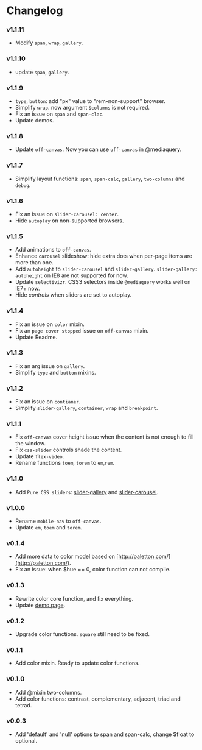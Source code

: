 # Changelog

### v1.1.11
+ Modify `span`, `wrap`, `gallery`. 

### v1.1.10
+ update `span`, `gallery`.

### v1.1.9
+ `type`, `button`: add "px" value to "rem-non-support" browser.
+ Simplify `wrap`. now argument `$columns` is not required.
+ Fix an issue on `span` and `span-clac`.
+ Update demos.

### v1.1.8
+ Update `off-canvas`. Now you can use `off-canvas` in @mediaquery.

### v1.1.7
+ Simplify layout functions: `span`, `span-calc`, `gallery`, `two-columns` and `debug`.

### v1.1.6
+ Fix an issue on `slider-carousel: center`.
+ Hide `autoplay` on non-supported browsers.

### v1.1.5
+ Add animations to `off-canvas`.
+ Enhance `carousel` slideshow: hide extra dots when per-page items are more than one.
+ Add `autoheight` to `slider-carousel` and `slider-gallery`. `slider-gallery: autoheight` on IE8 are not supported for now.
+ Update `selectivizr`. CSS3 selectors inside `@mediaquery` works well on IE7+ now.
+ Hide *controls* when sliders are set to autoplay.

### v1.1.4
+ Fix an issue on `color` mixin.
+ Fix an `page cover stopped` issue on `off-canvas` mixin.
+ Update Readme.

### v1.1.3
+ Fix an arg issue on `gallery`.
+ Simplify `type` and `button` mixins.

### v1.1.2
+ Fix an issue on `contianer`.
+ Simplify `slider-gallery`, `container`, `wrap` and `breakpoint`.

### v1.1.1
+ Fix `off-canvas` cover height issue when the content is not enough to fill the window.
+ Fix `css-slider` controls shade the content.
+ Update `flex-video`.
+ Rename functions `toem`, `torem` to `em`,`rem`. 

### v1.1.0
+ Add `Pure CSS sliders`: [slider-gallery](designdev.christianpost.com/develop/rocket/docs/#slider-gallery-topic) and [slider-carousel](designdev.christianpost.com/develop/rocket/docs/#slider-carousel-topic).

### v1.0.0
+ Rename `mobile-nav` to `off-canvas`.
+ Update `em`, `toem` and `torem`.

### v0.1.4
+ Add more data to color model based on [http://paletton.com/](http://paletton.com/).
+ Fix an issue: when $hue == 0, color function can not compile.

### v0.1.3
+ Rewrite color core function, and fix everything.
+ Update [demo page](http://designdev.christianpost.com/develop/docs/).

### v0.1.2
+ Upgrade color functions. `square` still need to be fixed.

### v0.1.1
+ Add color mixin. Ready to update color functions.

### v0.1.0
+ Add @mixin two-columns.
+ Add color functions: contrast, complementary, adjacent, triad and tetrad.

### v0.0.3
+ Add 'default' and 'null' options to span and span-calc, change $float to optional.
